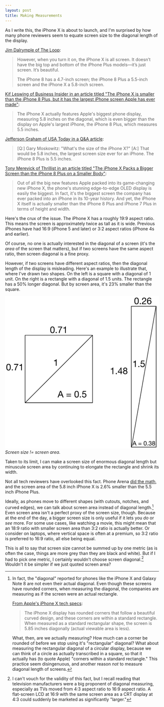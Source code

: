 ```yaml
---
layout: post
title: Making Measurements
---
```


As I write this, the iPhone X is about to launch, and I'm surprised by how many phone reviewers seem to equate screen size to the diagonal length of the display.

[Jim Dalrymple of The Loop](http://www.loopinsight.com/2017/10/31/first-look-iphone-x/):
> However, when you turn it on, the iPhone X is all screen. It doesn’t have the big top and bottom of the iPhone Plus models—it’s just screen. It’s beautiful.
>
> The iPhone 8 has a 4.7-inch screen; the iPhone 8 Plus a 5.5-inch screen and the iPhone X a 5.8-inch screen.

[Kif Leswing of Business Insider in an article titled "The iPhone X is smaller than the iPhone 8 Plus, but it has the largest iPhone screen Apple has ever made"](http://www.businessinsider.com/iphone-x-screen-size-vs-iphone-8-plus-2017-10):
> The iPhone X actually features Apple's biggest phone display, measuring 5.8 inches on the diagonal, which is even bigger than the display on Apple's largest iPhone, the iPhone 8 Plus, which measures 5.5 inches.

[Jefferson Graham of USA Today in a Q&A article](https://www.usatoday.com/story/tech/talkingtech/2017/10/28/we-answer-your-questions-iphone-x/810712001/):
> [Q:] Gary Moskowitz: "What's the size of the iPhone X?" [A:] That would be 5.8 inches, the largest screen size ever for an iPhone. The iPhone 8 Plus is 5.5 inches.

[Tony Merevick of Thrillist in an article titled "The iPhone X Packs a Bigger Screen than the iPhone 8 Plus on a Smaller Body"](https://www.thrillist.com/news/nation/iphone-x-size-dimensions):
> Out of all the big new features Apple packed into its game-changing new iPhone X, the phone's stunning edge-to-edge OLED display is easily the biggest. In fact, it's the biggest screen the company has ever packed into an iPhone in its 10-year history. And yet, the iPhone X itself is actually smaller than the iPhone 8 Plus and iPhone 7 Plus in terms of height and width.

Here's the crux of the issue. The iPhone X has a roughly 19:9 aspect ratio. This means the screen is approximately twice as tall as it is wide. Previous iPhones have had 16:9 (iPhone 5 and later) or 3:2 aspect ratios (iPhone 4s and earlier).

Of course, no one is actually interested in the diagonal of a screen (it's the *area* of the screen that matters), but if two screens have the same aspect ratio, then screen diagonal is a fine proxy.

However, if two screens have different aspect ratios, then the diagonal length of the display is misleading. Here's an example to illustrate that, where I've drawn two shapes. On the left is a square with a diagonal of 1 unit. On the right is a rectangle with a diagonal of 1.5 units. The rectangle has a 50% longer diagonal. But by screen area, it's 23% smaller than the square.

![dimensions.png](/assets/2017/11/dimensions.png)*Screen size != screen area.*

Taken to its limit, I can make a screen size of enormous diagonal length but minuscule screen area by continuing to elongate the rectangle and shrink its width.

Not all tech reviewers have overlooked this fact. Phone Arena [did the math](https://www.phonearena.com/news/Apple-iPhone-Xs-5.8-inch-screen-is-actually-smaller-than-the-5.5-inch-iPhone-8-Plus-display_id98116), and the screen area of the 5.8 inch iPhone X is 2.6% smaller than the 5.5 inch iPhone Plus.

Ideally, as phones move to different shapes (with cutouts, notches, and curved edges), we can talk about screen area instead of diagonal length.[^1] Even screen area isn't a perfect proxy of the screen size, though. Because at the end of the day, a bigger screen size is only useful if it lets you *do* or *see* more. For some use cases, like watching a movie, this might mean that an 18:9 ratio with smaller screen area than 3:2 ratio is actually better. Or consider on laptops, where vertical space is often at a premium, so 3:2 ratio is preferred to 16:9 ratio, all else being equal.

This is all to say that screen size cannot be summed up by one metric (as is often the case, things are more grey than they are black and white). But if I had to pick one metric, I certainly wouldn't choose screen diagonal.[^2] Wouldn't it be simpler if we just quoted screen area?

[^1]: In fact, the "diagonal" reported for phones like the iPhone X and Galaxy Note 8 are not even their actual diagonal. Even though these screens have rounded corners, when measuring the diagonal, the companies are measuring as if the screen were an actual rectangle.

    [From Apple's iPhone X tech specs](https://www.apple.com/iphone-x/specs/):

    > The iPhone X display has rounded corners that follow a beautiful curved design, and these corners are within a standard rectangle. When measured as a standard rectangular shape, the screen is 5.85 inches diagonally (actual viewable area is less).

    What, then, are we actually measuring? How much can a corner be rounded of before we stop using it's "rectangular" diagonal? What about measuring the rectangular diagonal of a circular display, because we can think of a circle as actually transcribed in a square, so that it actually has (to quote Apple) "corners within a standard rectangle." This practice seem disingenuous, and another reason *not* to measure diagonal length of screens.

[^2]: I can't vouch for the validity of this fact, but I recall reading that television manufacturers were a big proponent of diagonal measuring, especially as TVs moved from 4:3 aspect ratio to 16:9 aspect ratio. A flat-screen LCD at 16:9 with the same screen area as a CRT display at 4:3 could suddenly be marketed as significantly "larger."
